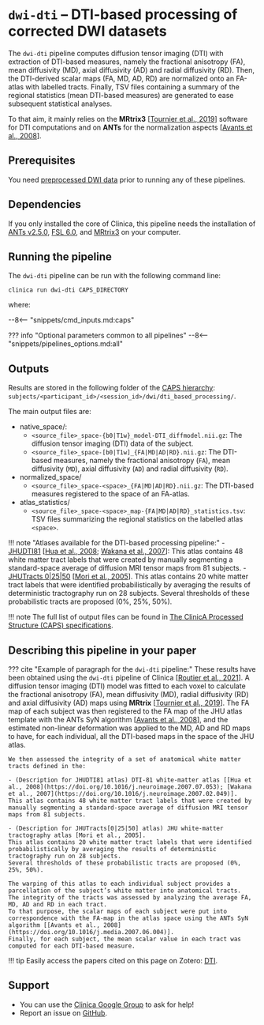 <!-- markdownlint-disable MD007 MD046 -->
# `dwi-dti` – DTI-based processing of corrected DWI datasets

The `dwi-dti` pipeline computes diffusion tensor imaging (DTI) with extraction of DTI-based measures, namely the fractional anisotropy (FA), mean diffusivity (MD), axial diffusivity (AD) and radial diffusivity (RD).
Then, the DTI-derived scalar maps (FA, MD, AD, RD) are normalized onto an FA-atlas with labelled tracts.
Finally, TSV files containing a summary of the regional statistics (mean DTI-based measures) are generated to ease subsequent statistical analyses.

To that aim, it mainly relies on the **MRtrix3** [[Tournier et al., 2019](https://doi.org/10.1016/j.neuroimage.2019.116137)] software for DTI computations and on **ANTs** for the normalization aspects [[Avants et al., 2008](https://doi.org/10.1016/j.media.2007.06.004)].

## Prerequisites

You need [preprocessed DWI data](../DWI_Preprocessing) prior to running any of these pipelines.

## Dependencies
If you only installed the core of Clinica, this pipeline needs the installation of [ANTs v2.5.0](../Software/Third-party.md#ants), [FSL 6.0](../Software/Third-party.md#fsl), and [MRtrix3](../Software/Third-party.md#mrtrix3) on your computer.

## Running the pipeline

The `dwi-dti` pipeline can be run with the following command line:

```Text
clinica run dwi-dti CAPS_DIRECTORY
```

where:

--8<-- "snippets/cmd_inputs.md:caps"

??? info "Optional parameters common to all pipelines"
    --8<-- "snippets/pipelines_options.md:all"

## Outputs

Results are stored in the following folder of the
[CAPS hierarchy](../../CAPS/Specifications/#dwi-dti-dti-based-processing-of-corrected-dwi-datasets):
`subjects/<participant_id>/<session_id>/dwi/dti_based_processing/`.

The main output files are:

- native_space/:
    - `<source_file>_space-{b0|T1w}_model-DTI_diffmodel.nii.gz`:
    The diffusion tensor imaging (DTI) data of the subject.
    - `<source_file>_space-[b0|T1w]_{FA|MD|AD|RD}.nii.gz`:
    The DTI-based measures, namely the fractional anisotropy (`FA`), mean diffusivity (`MD`), axial diffusivity (`AD`) and radial diffusivity (`RD`).
- normalized_space/
    - `<source_file>_space-<space>_{FA|MD|AD|RD}.nii.gz`:
    The DTI-based measures registered to the space of an FA-atlas.
- atlas_statistics/
    - `<source_file>_space-<space>_map-{FA|MD|AD|RD}_statistics.tsv`:
    TSV files summarizing the regional statistics on the labelled atlas `<space>`.

!!! note "Atlases available for the DTI-based processing pipeline:"
    - [JHUDTI81](https://fsl.fmrib.ox.ac.uk/fsl/fslwiki/Atlases)
    [[Hua et al., 2008](https://doi.org/10.1016/j.neuroimage.2007.07.053);
    [Wakana et al., 2007](https://doi.org/10.1016/j.neuroimage.2007.02.049)]:
    This atlas contains 48 white matter tract labels that were created by manually segmenting a standard-space average of diffusion MRI tensor maps from 81 subjects.
    - [JHUTracts 0|25|50](https://fsl.fmrib.ox.ac.uk/fsl/fslwiki/Atlases)
    [[Mori et al., 2005](https://www.elsevier.com/books/mri-atlas-of-human-white-matter/mori/978-0-444-51741-8)].
    This atlas contains 20 white matter tract labels that were identified probabilistically by averaging the results of deterministic tractography run on 28 subjects.
    Several thresholds of these probabilistic tracts are proposed (0%, 25%, 50%).

!!! note
    The full list of output files can be found in [The ClinicA Processed Structure (CAPS) specifications](../../CAPS/Specifications/#dwi-dti-dti-based-processing-of-corrected-dwi-datasets).

## Describing this pipeline in your paper

??? cite "Example of paragraph for the `dwi-dti` pipeline:"
    These results have been obtained using the `dwi-dti` pipeline of Clinica
    [[Routier et al., 2021](https://doi.org/10.3389/fninf.2021.689675)].
    A diffusion tensor imaging (DTI) model was fitted to each voxel to calculate the fractional anisotropy (FA), mean diffusivity (MD), radial diffusivity (RD) and axial diffusivity (AD) maps using **MRtrix** [[Tournier et al., 2019](https://doi.org/10.1016/j.neuroimage.2019.116137)].
    The FA map of each subject was then registered to the FA map of the JHU atlas template with the ANTs SyN algorithm [[Avants et al., 2008](https://doi.org/10.1016/j.media.2007.06.004)], and the estimated non-linear deformation was applied to the MD, AD and RD maps to have, for each individual, all the DTI-based maps in the space of the JHU atlas.

    We then assessed the integrity of a set of anatomical white matter tracts defined in the:

    - (Description for JHUDTI81 atlas) DTI-81 white-matter atlas [[Hua et al., 2008](https://doi.org/10.1016/j.neuroimage.2007.07.053); [Wakana et al., 2007](https://doi.org/10.1016/j.neuroimage.2007.02.049)].
    This atlas contains 48 white matter tract labels that were created by manually segmenting a standard-space average of diffusion MRI tensor maps from 81 subjects.

    - (Description for JHUTracts[0|25|50] atlas) JHU white-matter tractography atlas [Mori et al., 2005].
    This atlas contains 20 white matter tract labels that were identified probabilistically by averaging the results of deterministic tractography run on 28 subjects.
    Several thresholds of these probabilistic tracts are proposed (0%, 25%, 50%).

    The warping of this atlas to each individual subject provides a parcellation of the subject’s white matter into anatomical tracts.
    The integrity of the tracts was assessed by analyzing the average FA, MD, AD and RD in each tract.
    To that purpose, the scalar maps of each subject were put into correspondence with the FA-map in the atlas space using the ANTs SyN algorithm [[Avants et al., 2008](https://doi.org/10.1016/j.media.2007.06.004)].
    Finally, for each subject, the mean scalar value in each tract was computed for each DTI-based measure.

!!! tip
    Easily access the papers cited on this page on Zotero: [DTI](https://www.zotero.org/groups/2240070/clinica_aramislab/items/collectionKey/9URIGJNJ).

## Support

- You can use the [Clinica Google Group](https://groups.google.com/forum/#!forum/clinica-user) to ask for help!
- Report an issue on [GitHub](https://github.com/aramis-lab/clinica/issues).
